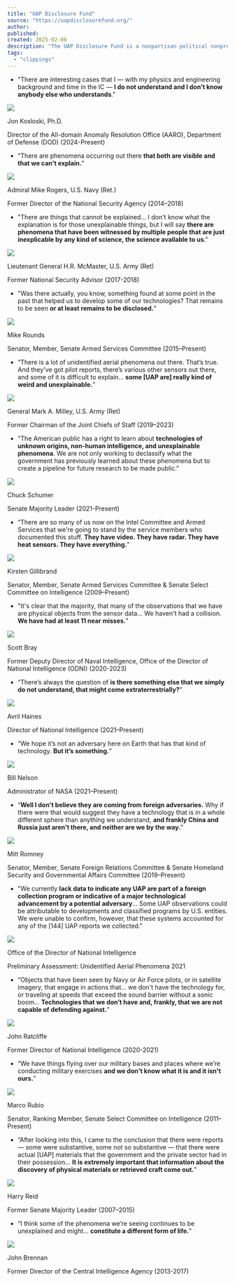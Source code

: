 ```yaml
---
title: "UAP Disclosure Fund"
source: "https://uapdisclosurefund.org/"
author:
published:
created: 2025-02-06
description: "The UAP Disclosure Fund is a nonpartisan political nonprofit 501(c)(4) that advocates for greater government transparency regarding unidentified anomalous phenomena (UAP)."
tags:
  - "clippings"
---
```

- "There are interesting cases that I — with my physics and engineering background and time in the IC — **I do not understand and I don’t know anybody else who understands**."

![](https://framerusercontent.com/images/soMooZfzaLLuDzHsgoLv6erGC3U.jpeg)

Jon Kosloski, Ph.D.

Director of the All-domain Anomaly Resolution Office (AARO), Department of Defense (DOD) (2024-Present)
- "There are phenomena occurring out there **that both are visible and that we can't explain.**"

![](https://framerusercontent.com/images/Wyi81Elb0GSXY930F0mgGYLso4.jpg)

Admiral Mike Rogers, U.S. Navy (Ret.)

Former Director of the National Security Agency (2014–2018)
- "There are things that cannot be explained... I don't know what the explanation is for those unexplainable things, but I will say **there are phenomena that have been witnessed by multiple people that are just inexplicable by any kind of science, the science available to us**."

![](https://framerusercontent.com/images/TXrwcugBwqWT7Kt2EFcWAUsSU.jpg)

Lieutenant General H.R. McMaster, U.S. Army (Ret)

Former National Security Advisor (2017-2018)
- "Was there actually, you know, something found at some point in the past that helped us to develop some of our technologies? That remains to be seen **or at least remains to be disclosed.**"

![](https://framerusercontent.com/images/xdf1oqYnIPzIBNyImopHUPZ6yOQ.jpg)

Mike Rounds

Senator, Member, Senate Armed Services Committee (2015–Present)
- “There is a lot of unidentified aerial phenomena out there. That’s true. And they’ve got pilot reports, there’s various other sensors out there, and some of it is difficult to explain… **some \[UAP are\] really kind of weird and unexplainable.**” 

![](https://framerusercontent.com/images/fUBNshcBujvle3dhYfu9cZ5Ddv4.png)

General Mark A. Milley, U.S. Army (Ret)

Former Chairman of the Joint Chiefs of Staff (2019–2023)
- "The American public has a right to learn about **technologies of unknown origins, non-human intelligence, and unexplainable phenomena**. We are not only working to declassify what the government has previously learned about these phenomena but to create a pipeline for future research to be made public."

![](https://framerusercontent.com/images/8lyj095QaFzQ4fAPFV30y9F3jl8.webp)

Chuck Schumer

Senate Majority Leader (2021-Present)
- “There are so many of us now on the Intel Committee and Armed Services that we're going to stand by the service members who documented this stuff. **They have video. They have radar. They have heat sensors. They have everything.**” 

![](https://framerusercontent.com/images/iuEYRmbIUgXqeX5JA4ailrlBqA.jpg)

Kirsten Gillibrand

Senator, Member, Senate Armed Services Committee & Senate Select Committee on Intelligence (2009–Present)
- "It's clear that the majority, that many of the observations that we have are physical objects from the sensor data... We haven't had a collision. **We have had at least 11 near misses.**"

![](https://framerusercontent.com/images/Jq5LFNgqMl5CWQC8YAvponHuDQ.jpg)

Scott Bray

Former Deputy Director of Naval Intelligence, Office of the Director of National Intelligence (ODNI) (2020-2023)
- “There’s always the question of **is there something else that we simply do not understand, that might come extraterrestrially?**”

![](https://framerusercontent.com/images/nkLEZcV5spFow8DfKtbm5ZxSEGo.jpg)

Avril Haines

Director of National Intelligence (2021–Present)
- “We hope it’s not an adversary here on Earth that has that kind of technology. **But it’s something.**” 

![](https://framerusercontent.com/images/yEGDljmhdQnuzh6znJNu01HFhQ.jpg)

Bill Nelson

Administrator of NASA (2021–Present)
- “**Well I don't believe they are coming from foreign adversaries.** Why if there were that would suggest they have a technology that is in a whole different sphere than anything we understand, **and frankly China and Russia just aren't there, and neither are we by the way.**” 

![](https://framerusercontent.com/images/YQ1hInEtbLg6JDRAtwtwqTTxnQ.jpg)

Mitt Romney

Senator, Member, Senate Foreign Relations Committee & Senate Homeland Security and Governmental Affairs Committee (2019–Present)
- "We currently **lack data to indicate any UAP are part of a foreign collection program or indicative of a major technological advancement by a potential adversary**... Some UAP observations could be attributable to developments and classified programs by U.S. entities. We were unable to confirm, however, that these systems accounted for any of the \[144\] UAP reports we collected."

![](https://framerusercontent.com/images/vSH6Bglj5yaqgNSd7zo3HjJylA.png)

Office of the Director of National Intelligence

Preliminary Assessment: Unidentified Aerial Phenomena 2021
- “Objects that have been seen by Navy or Air Force pilots, or in satellite imagery, that engage in actions that... we don't have the technology for, or traveling at speeds that exceed the sound barrier without a sonic boom... **Technologies that we don’t have and, frankly, that we are not capable of defending against.**”

![](https://framerusercontent.com/images/7LcCAzPIqPR8iESIAxSM6TBsEQ.jpg)

John Ratcliffe

Former Director of National Intelligence (2020-2021)
- “We have things flying over our military bases and places where we’re conducting military exercises **and we don't know what it is and it isn't ours.**” 

![](https://framerusercontent.com/images/XABxaYKqEDEZE9MgrnR8iZrZo.jpg)

Marco Rubio

Senator, Ranking Member, Senate Select Committee on Intelligence (2011–Present)
- “After looking into this, I came to the conclusion that there were reports — some were substantive, some not so substantive — that there were actual \[UAP\] materials that the government and the private sector had in their possession... **It is extremely important that information about the discovery of physical materials or retrieved craft come out.**”

![](https://framerusercontent.com/images/mnu894dsO7CItTPVYx8yu8lqhc.jpg)

Harry Reid

Former Senate Majority Leader (2007–2015)
- “I think some of the phenomena we’re seeing continues to be unexplained and might... **constitute a different form of life.**" 

![](https://framerusercontent.com/images/XnXm01umCdSRpXgVcTg4ZKgMx8.jpg)

John Brennan

Former Director of the Central Intelligence Agency (2013-2017)
